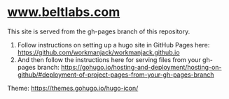 # www.beltlabs.com

This site is served from the gh-pages branch of this repository.

1. Follow instructions on setting up a hugo site in GitHub Pages here: https://github.com/workmanjack/workmanjack.github.io
2. And then follow the instructions here for serving files from your gh-pages branch: https://gohugo.io/hosting-and-deployment/hosting-on-github/#deployment-of-project-pages-from-your-gh-pages-branch

Theme: https://themes.gohugo.io/hugo-icon/
